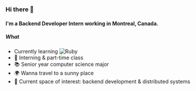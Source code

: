  ### Hi there 👋

#### I'm a Backend Developer Intern working in Montreal, Canada.

##### What
- Currently learning ![Ruby](https://img.shields.io/badge/-Ruby-red?style=flat-square&logo=ruby)  
- 🏢 Interning & part-time class
- :books: Senior year computer science major 
- 🌍 Wanna travel to a sunny place 
- 🌱 Current space of interest: backend development & distributed systems
 
